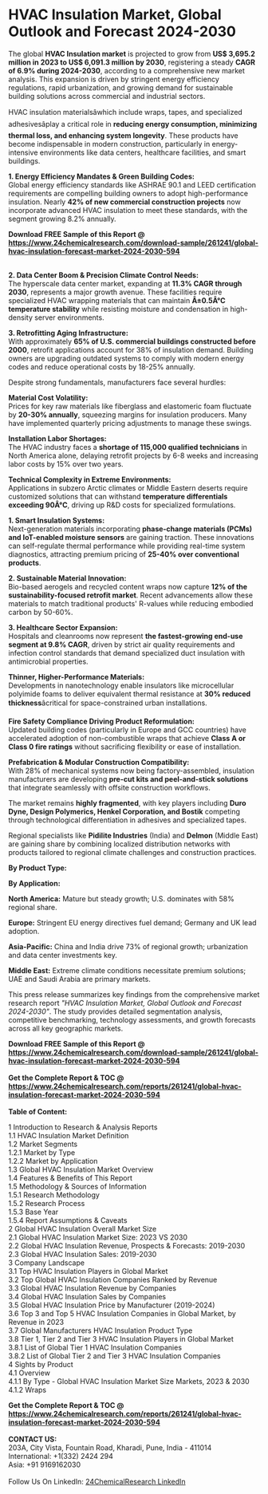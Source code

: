<h1>HVAC Insulation Market, Global Outlook and Forecast 2024-2030</h1><p>The global <strong>HVAC Insulation market</strong> is projected to grow from <strong>US$ 3,695.2 million in 2023 to US$ 6,091.3 million by 2030</strong>, registering a steady <strong>CAGR of 6.9% during 2024-2030</strong>, according to a comprehensive new market analysis. This expansion is driven by stringent energy efficiency regulations, rapid urbanization, and growing demand for sustainable building solutions across commercial and industrial sectors.</p><p>HVAC insulation materialsâwhich include wraps, tapes, and specialized adhesivesâplay a critical role in <strong>reducing energy consumption, minimizing thermal loss, and enhancing system longevity</strong>. These products have become indispensable in modern construction, particularly in energy-intensive environments like data centers, healthcare facilities, and smart buildings.</p><p><strong>1. Energy Efficiency Mandates &amp; Green Building Codes:</strong><br>
Global energy efficiency standards like ASHRAE 90.1 and LEED certification requirements are compelling building owners to adopt high-performance insulation. Nearly <strong>42% of new commercial construction projects</strong> now incorporate advanced HVAC insulation to meet these standards, with the segment growing 8.2% annually.</p><div><b>Download FREE Sample of this Report @ 
            <a href="https://www.24chemicalresearch.com/download-sample/261241/global-hvac-insulation-forecast-market-2024-2030-594">
            https://www.24chemicalresearch.com/download-sample/261241/global-hvac-insulation-forecast-market-2024-2030-594</a></b></div><br><p><strong>2. Data Center Boom &amp; Precision Climate Control Needs:</strong><br>
The hyperscale data center market, expanding at <strong>11.3% CAGR through 2030</strong>, represents a major growth avenue. These facilities require specialized HVAC wrapping materials that can maintain <strong>Â±0.5Â°C temperature stability</strong> while resisting moisture and condensation in high-density server environments.</p><p><strong>3. Retrofitting Aging Infrastructure:</strong><br>
With approximately <strong>65% of U.S. commercial buildings constructed before 2000</strong>, retrofit applications account for 38% of insulation demand. Building owners are upgrading outdated systems to comply with modern energy codes and reduce operational costs by 18-25% annually.</p><p>Despite strong fundamentals, manufacturers face several hurdles:</p><p><strong>Material Cost Volatility:</strong><br>
	Prices for key raw materials like fiberglass and elastomeric foam fluctuate by <strong>20-30% annually</strong>, squeezing margins for insulation producers. Many have implemented quarterly pricing adjustments to manage these swings.</p><p><strong>Installation Labor Shortages:</strong><br>
	The HVAC industry faces a <strong>shortage of 115,000 qualified technicians</strong> in North America alone, delaying retrofit projects by 6-8 weeks and increasing labor costs by 15% over two years.</p><p><strong>Technical Complexity in Extreme Environments:</strong><br>
	Applications in subzero Arctic climates or Middle Eastern deserts require customized solutions that can withstand <strong>temperature differentials exceeding 90Â°C</strong>, driving up R&amp;D costs for specialized formulations.</p><p><strong>1. Smart Insulation Systems:</strong><br>
Next-generation materials incorporating <strong>phase-change materials (PCMs) and IoT-enabled moisture sensors</strong> are gaining traction. These innovations can self-regulate thermal performance while providing real-time system diagnostics, attracting premium pricing of <strong>25-40% over conventional products</strong>.</p><p><strong>2. Sustainable Material Innovation:</strong><br>
Bio-based aerogels and recycled content wraps now capture <strong>12% of the sustainability-focused retrofit market</strong>. Recent advancements allow these materials to match traditional products' R-values while reducing embodied carbon by 50-60%.</p><p><strong>3. Healthcare Sector Expansion:</strong><br>
Hospitals and cleanrooms now represent <strong>the fastest-growing end-use segment at 9.8% CAGR</strong>, driven by strict air quality requirements and infection control standards that demand specialized duct insulation with antimicrobial properties.</p><p><strong>Thinner, Higher-Performance Materials:</strong><br>
	Developments in nanotechnology enable insulators like microcellular polyimide foams to deliver equivalent thermal resistance at <strong>30% reduced thickness</strong>âcritical for space-constrained urban installations.</p><p><strong>Fire Safety Compliance Driving Product Reformulation:</strong><br>
	Updated building codes (particularly in Europe and GCC countries) have accelerated adoption of non-combustible wraps that achieve <strong>Class A or Class 0 fire ratings</strong> without sacrificing flexibility or ease of installation.</p><p><strong>Prefabrication &amp; Modular Construction Compatibility:</strong><br>
	With 28% of mechanical systems now being factory-assembled, insulation manufacturers are developing <strong>pre-cut kits and peel-and-stick solutions</strong> that integrate seamlessly with offsite construction workflows.</p><p>The market remains <strong>highly fragmented</strong>, with key players including <strong>Duro Dyne, Design Polymerics, Henkel Corporation, and Bostik</strong> competing through technological differentiation in adhesives and specialized tapes.</p><p>Regional specialists like <strong>Pidilite Industries</strong> (India) and <strong>Delmon</strong> (Middle East) are gaining share by combining localized distribution networks with products tailored to regional climate challenges and construction practices.</p><p><strong>By Product Type:</strong></p><p><strong>By Application:</strong></p><p><strong>North America:</strong> Mature but steady growth; U.S. dominates with 58% regional share.</p><p><strong>Europe:</strong> Stringent EU energy directives fuel demand; Germany and UK lead adoption.</p><p><strong>Asia-Pacific:</strong> China and India drive 73% of regional growth; urbanization and data center investments key.</p><p><strong>Middle East:</strong> Extreme climate conditions necessitate premium solutions; UAE and Saudi Arabia are primary markets.</p><p>This press release summarizes key findings from the comprehensive market research report <em>"HVAC Insulation Market, Global Outlook and Forecast 2024-2030"</em>. The study provides detailed segmentation analysis, competitive benchmarking, technology assessments, and growth forecasts across all key geographic markets.</p><div><b>Download FREE Sample of this Report @ 
            <a href="https://www.24chemicalresearch.com/download-sample/261241/global-hvac-insulation-forecast-market-2024-2030-594">
            https://www.24chemicalresearch.com/download-sample/261241/global-hvac-insulation-forecast-market-2024-2030-594</a></b></div><br><div><b>Get the Complete Report & TOC @ 
            <a href="https://www.24chemicalresearch.com/reports/261241/global-hvac-insulation-forecast-market-2024-2030-594">
            https://www.24chemicalresearch.com/reports/261241/global-hvac-insulation-forecast-market-2024-2030-594</a></b></div><br>
            <b>Table of Content:</b><p>1 Introduction to Research & Analysis Reports<br />
    1.1 HVAC Insulation Market Definition<br />
    1.2 Market Segments<br />
        1.2.1 Market by Type<br />
        1.2.2 Market by Application<br />
    1.3 Global HVAC Insulation Market Overview<br />
    1.4 Features & Benefits of This Report<br />
    1.5 Methodology & Sources of Information<br />
        1.5.1 Research Methodology<br />
        1.5.2 Research Process<br />
        1.5.3 Base Year<br />
        1.5.4 Report Assumptions & Caveats<br />
2 Global HVAC Insulation Overall Market Size<br />
    2.1 Global HVAC Insulation Market Size: 2023 VS 2030<br />
    2.2 Global HVAC Insulation Revenue, Prospects & Forecasts: 2019-2030<br />
    2.3 Global HVAC Insulation Sales: 2019-2030<br />
3 Company Landscape<br />
    3.1 Top HVAC Insulation Players in Global Market<br />
    3.2 Top Global HVAC Insulation Companies Ranked by Revenue<br />
    3.3 Global HVAC Insulation Revenue by Companies<br />
    3.4 Global HVAC Insulation Sales by Companies<br />
    3.5 Global HVAC Insulation Price by Manufacturer (2019-2024)<br />
    3.6 Top 3 and Top 5 HVAC Insulation Companies in Global Market, by Revenue in 2023<br />
    3.7 Global Manufacturers HVAC Insulation Product Type<br />
    3.8 Tier 1, Tier 2 and Tier 3 HVAC Insulation Players in Global Market<br />
        3.8.1 List of Global Tier 1 HVAC Insulation Companies<br />
        3.8.2 List of Global Tier 2 and Tier 3 HVAC Insulation Companies<br />
4 Sights by Product<br />
    4.1 Overview<br />
        4.1.1 By Type - Global HVAC Insulation Market Size Markets, 2023 & 2030<br />
        4.1.2 Wraps<br />
      </p><div><b>Get the Complete Report & TOC @ 
            <a href="https://www.24chemicalresearch.com/reports/261241/global-hvac-insulation-forecast-market-2024-2030-594">
            https://www.24chemicalresearch.com/reports/261241/global-hvac-insulation-forecast-market-2024-2030-594</a></b></div><br><b>CONTACT US:</b><br>
            203A, City Vista, Fountain Road, Kharadi, Pune, India - 411014<br>
            International: +1(332) 2424 294<br>
            Asia: +91 9169162030 <br><br>
            Follow Us On LinkedIn: <a href="https://www.linkedin.com/company/24chemicalresearch/">24ChemicalResearch LinkedIn</a>